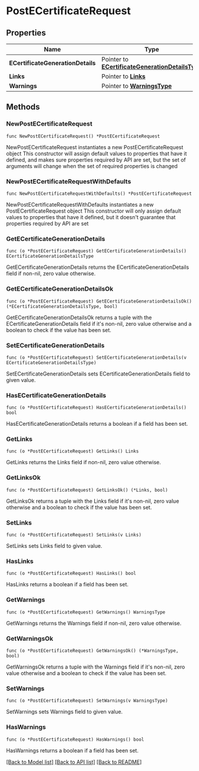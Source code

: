 # PostECertificateRequest

## Properties

Name | Type | Description | Notes
------------ | ------------- | ------------- | -------------
**ECertificateGenerationDetails** | Pointer to [**ECertificateGenerationDetailsType**](ECertificateGenerationDetailsType.md) |  | [optional] 
**Links** | Pointer to [**Links**](Links.md) |  | [optional] 
**Warnings** | Pointer to [**WarningsType**](WarningsType.md) |  | [optional] 

## Methods

### NewPostECertificateRequest

`func NewPostECertificateRequest() *PostECertificateRequest`

NewPostECertificateRequest instantiates a new PostECertificateRequest object
This constructor will assign default values to properties that have it defined,
and makes sure properties required by API are set, but the set of arguments
will change when the set of required properties is changed

### NewPostECertificateRequestWithDefaults

`func NewPostECertificateRequestWithDefaults() *PostECertificateRequest`

NewPostECertificateRequestWithDefaults instantiates a new PostECertificateRequest object
This constructor will only assign default values to properties that have it defined,
but it doesn't guarantee that properties required by API are set

### GetECertificateGenerationDetails

`func (o *PostECertificateRequest) GetECertificateGenerationDetails() ECertificateGenerationDetailsType`

GetECertificateGenerationDetails returns the ECertificateGenerationDetails field if non-nil, zero value otherwise.

### GetECertificateGenerationDetailsOk

`func (o *PostECertificateRequest) GetECertificateGenerationDetailsOk() (*ECertificateGenerationDetailsType, bool)`

GetECertificateGenerationDetailsOk returns a tuple with the ECertificateGenerationDetails field if it's non-nil, zero value otherwise
and a boolean to check if the value has been set.

### SetECertificateGenerationDetails

`func (o *PostECertificateRequest) SetECertificateGenerationDetails(v ECertificateGenerationDetailsType)`

SetECertificateGenerationDetails sets ECertificateGenerationDetails field to given value.

### HasECertificateGenerationDetails

`func (o *PostECertificateRequest) HasECertificateGenerationDetails() bool`

HasECertificateGenerationDetails returns a boolean if a field has been set.

### GetLinks

`func (o *PostECertificateRequest) GetLinks() Links`

GetLinks returns the Links field if non-nil, zero value otherwise.

### GetLinksOk

`func (o *PostECertificateRequest) GetLinksOk() (*Links, bool)`

GetLinksOk returns a tuple with the Links field if it's non-nil, zero value otherwise
and a boolean to check if the value has been set.

### SetLinks

`func (o *PostECertificateRequest) SetLinks(v Links)`

SetLinks sets Links field to given value.

### HasLinks

`func (o *PostECertificateRequest) HasLinks() bool`

HasLinks returns a boolean if a field has been set.

### GetWarnings

`func (o *PostECertificateRequest) GetWarnings() WarningsType`

GetWarnings returns the Warnings field if non-nil, zero value otherwise.

### GetWarningsOk

`func (o *PostECertificateRequest) GetWarningsOk() (*WarningsType, bool)`

GetWarningsOk returns a tuple with the Warnings field if it's non-nil, zero value otherwise
and a boolean to check if the value has been set.

### SetWarnings

`func (o *PostECertificateRequest) SetWarnings(v WarningsType)`

SetWarnings sets Warnings field to given value.

### HasWarnings

`func (o *PostECertificateRequest) HasWarnings() bool`

HasWarnings returns a boolean if a field has been set.


[[Back to Model list]](../README.md#documentation-for-models) [[Back to API list]](../README.md#documentation-for-api-endpoints) [[Back to README]](../README.md)



